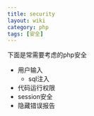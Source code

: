 ```yaml
---
title: security
layout: wiki
category: php
tags: [安全]
---
```


下面是常需要考虑的php安全

* 用户输入
    * sql注入
* 代码运行权限
* session安全
* 隐藏错误报告